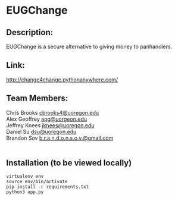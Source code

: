 # EUGChange

## Description:
EUGChange is a secure alternative to giving money to panhandlers.

## Link: 
http://change4change.pythonanywhere.com/ <br/>

## Team Members: <br/>
Chris Brooks cbrooks4@uoregon.edu<br/>
Alex Geoffrey apg@uorgeon.edu<br/>
Jeffrey Knees jknees@uoregon.edu<br/>
Daniel Su dsu@uoregon.edu<br/>
Brandon Sov b.r.a.n.d.o.n.s.o.v.@gmail.com<br/>
<br/>

## Installation (to be viewed locally)
```
virtualenv env
source env/bin/activate
pip install -r requirements.txt
python3 app.py
```
